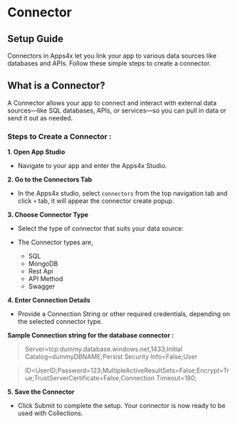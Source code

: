 # Connector

## Setup Guide

Connectors in Apps4x let you link your app to various data sources like databases and APIs. Follow these simple steps to create a connector.

## What is a Connector?

A Connector allows your app to connect and interact with external data sources—like SQL databases, APIs, or services—so you can pull in data or send it out as needed.

### Steps to Create a Connector :

**1. Open App Studio**

  - Navigate to your app and enter the Apps4x Studio.

**2. Go to the Connectors Tab**

  - In the Apps4x studio, select `connectors` from the top navigation tab and click `+` tab, it will appear the connector create popup.

**3. Choose Connector Type**

  - Select the type of connector that suits your data source:

  - The Connector types are,
    - SQL
    - MongoDB
    - Rest Api
    - API Method
    - Swagger

**4. Enter Connection Details**

  - Provide a Connection String or other required credentials, depending on the selected connector type.

**Sample Connection string for the database connector :**

> Server=tcp:dummy.database.windows.net,1433;Initial Catalog=dummyDBNAME;Persist Security Info=False;User 

> ID=UserID;Password=123;MultipleActiveResultSets=False;Encrypt=True;TrustServerCertificate=False;Connection Timeout=180;

**5. Save the Connector**

  - Click Submit to complete the setup. Your connector is now ready to be used with Collections.